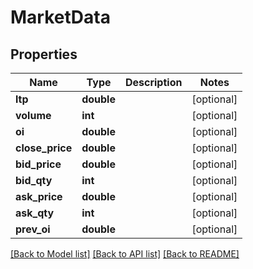 # MarketData

## Properties
Name | Type | Description | Notes
------------ | ------------- | ------------- | -------------
**ltp** | **double** |  | [optional] 
**volume** | **int** |  | [optional] 
**oi** | **double** |  | [optional] 
**close_price** | **double** |  | [optional] 
**bid_price** | **double** |  | [optional] 
**bid_qty** | **int** |  | [optional] 
**ask_price** | **double** |  | [optional] 
**ask_qty** | **int** |  | [optional] 
**prev_oi** | **double** |  | [optional] 

[[Back to Model list]](../../README.md#documentation-for-models) [[Back to API list]](../../README.md#documentation-for-api-endpoints) [[Back to README]](../../README.md)

